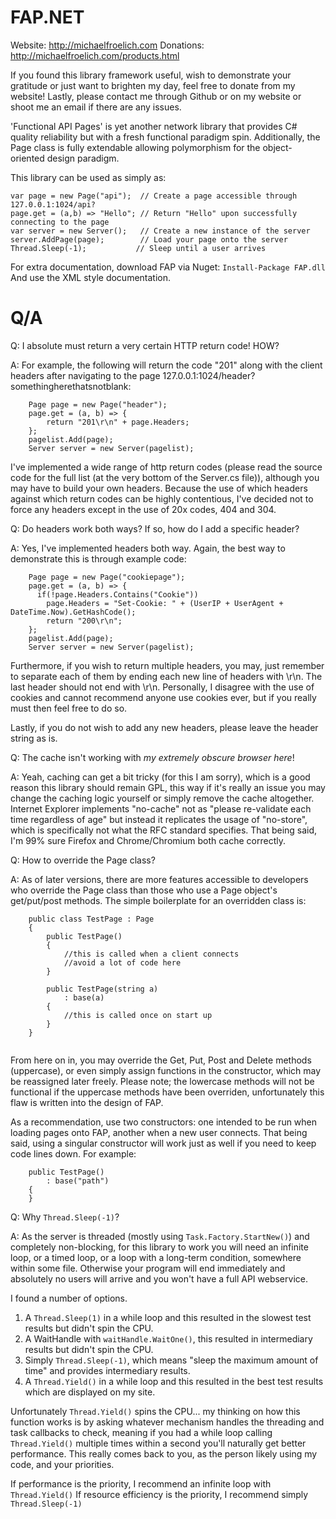 # FAP.NET
Website: http://michaelfroelich.com
Donations: http://michaelfroelich.com/products.html

If you found this library framework useful, wish to demonstrate your gratitude or just want to brighten my day, feel free to donate from my website! Lastly, please contact me through Github or on my website or shoot me an email if there are any issues.

'Functional API Pages' is yet another network library that provides C# quality reliability but with a fresh functional paradigm spin. Additionally, the Page class is fully extendable allowing polymorphism for the object-oriented design paradigm.

This library can be used as simply as:
```
var page = new Page("api");  // Create a page accessible through 127.0.0.1:1024/api?
page.get = (a,b) => "Hello"; // Return "Hello" upon successfully connecting to the page
var server = new Server();   // Create a new instance of the server
server.AddPage(page);        // Load your page onto the server
Thread.Sleep(-1);           // Sleep until a user arrives
```
For extra documentation, download FAP via Nuget: 
```Install-Package FAP.dll ```
And use the XML style documentation.

# Q/A

Q: I absolute must return a very certain HTTP return code! HOW?

A: For example, the following will return the code "201" along with the client headers after navigating to the page 127.0.0.1:1024/header?somethingherethatsnotblank:
```
	Page page = new Page("header");
	page.get = (a, b) => {
		return "201\r\n" + page.Headers;
	};
	pagelist.Add(page);
	Server server = new Server(pagelist);
```
  I've implemented a wide range of http return codes (please read the source code for the full list (at the very bottom of the Server.cs file)), although you may have to build your own headers. Because the use of which headers against which return codes can be highly contentious, I've decided not to force any headers except in the use of 20x codes, 404 and 304.

Q: Do headers work both ways? If so, how do I add a specific header?

A: Yes, I've implemented headers both way. Again, the best way to demonstrate this is through example code:
```
	Page page = new Page("cookiepage");
	page.get = (a, b) => {
	  if(!page.Headers.Contains("Cookie"))
	    page.Headers = "Set-Cookie: " + (UserIP + UserAgent + DateTime.Now).GetHashCode();
		return "200\r\n";
	};
	pagelist.Add(page);
	Server server = new Server(pagelist);
```
  Furthermore, if you wish to return multiple headers, you may, just remember to separate each of them by ending each new line of headers with \r\n. The last header should not end with \r\n. Personally, I disagree with the use of cookies and cannot recommend anyone use cookies ever, but if you really must then feel free to do so.
  
  Lastly, if you do not wish to add any new headers, please leave the header string as is.

Q: The cache isn't working with *my extremely obscure browser here*!

A: Yeah, caching can get a bit tricky (for this I am sorry), which is a good reason this library should remain GPL, this way if it's really an issue you may change the caching logic yourself or simply remove the cache altogether. Internet Explorer implements "no-cache" not as "please re-validate each time regardless of age" but instead it replicates the usage of "no-store", which is specifically not what the RFC standard specifies. That being said, I'm 99% sure Firefox and Chrome/Chromium both cache correctly.

Q: How to override the Page class?

A: As of later versions, there are more features accessible to developers who override the Page class than those who use a Page object's get/put/post methods. The simple boilerplate for an overridden class is:
```
	public class TestPage : Page
	{
		public TestPage()
		{
			//this is called when a client connects
			//avoid a lot of code here
		}

		public TestPage(string a)
			: base(a)
		{
			//this is called once on start up
		}
	}
	
```
From here on in, you may override the Get, Put, Post and Delete methods (uppercase), or even simply assign functions in the constructor, which may be reassigned later freely. Please note; the lowercase methods will not be functional if the uppercase methods have been overriden, unfortunately this flaw is written into the design of FAP.

As a recommendation, use two constructors: one intended to be run when loading pages onto FAP, another when a new user connects. That being said, using a singular constructor will work just as well if you need to keep code lines down. For example:
```	
	public TestPage()
		: base("path")
	{
	}
```

Q: Why ```Thread.Sleep(-1)```?

A: As the server is threaded (mostly using ```Task.Factory.StartNew()```) and completely non-blocking, for this library to work you will need an infinite loop, or a timed loop, or a loop with a long-term condition, somewhere within some file. Otherwise your program will end immediately and absolutely no users will arrive and you won't have a full API webservice.

I found a number of options.

1. A ```Thread.Sleep(1)``` in a while loop and this resulted in the slowest test results but didn't spin the CPU.
2. A WaitHandle with ```waitHandle.WaitOne()```, this resulted in intermediary results but didn't spin the CPU.
3. Simply ```Thread.Sleep(-1)```, which means "sleep the maximum amount of time" and provides intermediary results.
4. A ```Thread.Yield()``` in a while loop and this resulted in the best test results which are displayed on my site.

Unfortunately ```Thread.Yield()``` spins the CPU... my thinking on how this function works is by asking whatever mechanism handles the threading and task callbacks to check, meaning if you had a while loop calling ```Thread.Yield()``` multiple times within a second you'll naturally get better performance. This really comes back to you, as the person likely using my code, and your priorities.

If performance is the priority, I recommend an infinite loop with ```Thread.Yield()```
If resource efficiency is the priority, I recommend simply ```Thread.Sleep(-1)```
